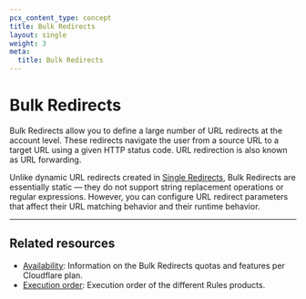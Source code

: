 ```yaml
---
pcx_content_type: concept
title: Bulk Redirects
layout: single
weight: 3
meta:
  title: Bulk Redirects
---
```


# Bulk Redirects

Bulk Redirects allow you to define a large number of URL redirects at the account level. These redirects navigate the user from a source URL to a target URL using a given HTTP status code. URL redirection is also known as URL forwarding.

Unlike dynamic URL redirects created in [Single Redirects](/rules/url-forwarding/single-redirects/), Bulk Redirects are essentially static — they do not support string replacement operations or regular expressions. However, you can configure URL redirect parameters that affect their URL matching behavior and their runtime behavior.

---

## Related resources

* [Availability](/rules/url-forwarding/#availability): Information on the Bulk Redirects quotas and features per Cloudflare plan.
* [Execution order](/rules/url-forwarding/#execution-order): Execution order of the different Rules products.

